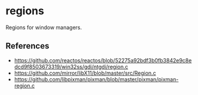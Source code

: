 # regions
Regions for window managers.

References
----------
* https://github.com/reactos/reactos/blob/52275a92bdf3b0fb3842e9c8edcd9f8503673319/win32ss/gdi/ntgdi/region.c
* https://github.com/mirror/libX11/blob/master/src/Region.c
* https://github.com/libpixman/pixman/blob/master/pixman/pixman-region.c
